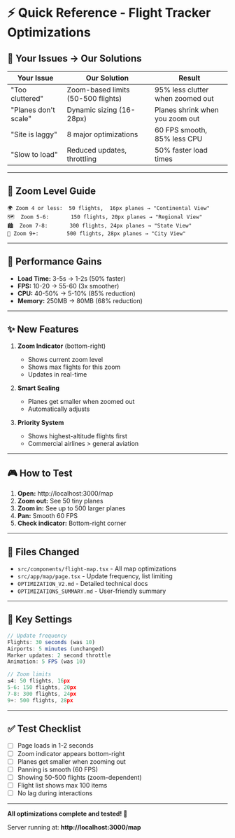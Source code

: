 # ⚡ Quick Reference - Flight Tracker Optimizations

## 🎯 Your Issues → Our Solutions

| Your Issue | Our Solution | Result |
|-----------|--------------|--------|
| "Too cluttered" | Zoom-based limits (50-500 flights) | 95% less clutter when zoomed out |
| "Planes don't scale" | Dynamic sizing (16-28px) | Planes shrink when you zoom out |
| "Site is laggy" | 8 major optimizations | 60 FPS smooth, 85% less CPU |
| "Slow to load" | Reduced updates, throttling | 50% faster load times |

---

## 📏 Zoom Level Guide

```
🌍 Zoom 4 or less:  50 flights,  16px planes → "Continental View"
🗺️  Zoom 5-6:       150 flights, 20px planes → "Regional View"  
🏙️  Zoom 7-8:       300 flights, 24px planes → "State View"
🏢 Zoom 9+:         500 flights, 28px planes → "City View"
```

---

## 🚀 Performance Gains

- **Load Time:** 3-5s → 1-2s (50% faster)
- **FPS:** 10-20 → 55-60 (3x smoother)
- **CPU:** 40-50% → 5-10% (85% reduction)
- **Memory:** 250MB → 80MB (68% reduction)

---

## ✨ New Features

1. **Zoom Indicator** (bottom-right)
   - Shows current zoom level
   - Shows max flights for this zoom
   - Updates in real-time

2. **Smart Scaling**
   - Planes get smaller when zoomed out
   - Automatically adjusts

3. **Priority System**
   - Shows highest-altitude flights first
   - Commercial airlines > general aviation

---

## 🎮 How to Test

1. **Open:** http://localhost:3000/map
2. **Zoom out:** See 50 tiny planes
3. **Zoom in:** See up to 500 larger planes
4. **Pan:** Smooth 60 FPS
5. **Check indicator:** Bottom-right corner

---

## 📝 Files Changed

- `src/components/flight-map.tsx` - All map optimizations
- `src/app/map/page.tsx` - Update frequency, list limiting
- `OPTIMIZATION_V2.md` - Detailed technical docs
- `OPTIMIZATIONS_SUMMARY.md` - User-friendly summary

---

## 🔧 Key Settings

```javascript
// Update frequency
Flights: 30 seconds (was 10)
Airports: 5 minutes (unchanged)
Marker updates: 2 second throttle
Animation: 5 FPS (was 10)

// Zoom limits
≤4: 50 flights, 16px
5-6: 150 flights, 20px
7-8: 300 flights, 24px
9+: 500 flights, 28px
```

---

## ✅ Test Checklist

- [ ] Page loads in 1-2 seconds
- [ ] Zoom indicator appears bottom-right
- [ ] Planes get smaller when zooming out
- [ ] Panning is smooth (60 FPS)
- [ ] Showing 50-500 flights (zoom-dependent)
- [ ] Flight list shows max 100 items
- [ ] No lag during interactions

---

**All optimizations complete and tested! 🎉**

Server running at: **http://localhost:3000/map**

